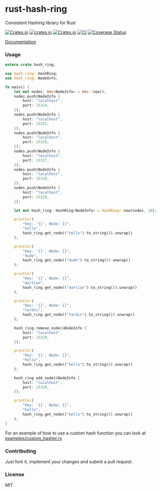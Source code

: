 rust-hash-ring
================

Consistent Hashing library for Rust

[![Crates.io](https://img.shields.io/crates/d/hash_ring.svg)](https://crates.io/crates/hash_ring)
[![crates.io](https://img.shields.io/crates/v/hash_ring.svg)](https://crates.io/crates/hash_ring)
[![Crates.io](https://img.shields.io/crates/l/hash_ring.svg)](https://crates.io/crates/hash_ring)
[![CI](https://github.com/mattnenterprise/rust-hash-ring/workflows/CI/badge.svg)](https://github.com/mattnenterprise/rust-hash-ring/actions?query=workflow%3ACI)
[![Coverage Status](https://codecov.io/gh/mattnenterprise/rust-hash-ring/branch/2.0/graph/badge.svg)](https://app.codecov.io/gh/mattnenterprise/rust-hash-ring/branch/2.0)

[Documentation](https://docs.rs/hash_ring)

### Usage
```rust
extern crate hash_ring;

use hash_ring::HashRing;
use hash_ring::NodeInfo;

fn main() {
    let mut nodes: Vec<NodeInfo> = Vec::new();
    nodes.push(NodeInfo {
        host: "localhost",
        port: 15324,
    });
    nodes.push(NodeInfo {
        host: "localhost",
        port: 15325,
    });
    nodes.push(NodeInfo {
        host: "localhost",
        port: 15326,
    });
    nodes.push(NodeInfo {
        host: "localhost",
        port: 15327,
    });
    nodes.push(NodeInfo {
        host: "localhost",
        port: 15328,
    });
    nodes.push(NodeInfo {
        host: "localhost",
        port: 15329,
    });

    let mut hash_ring: HashRing<NodeInfo> = HashRing::new(nodes, 10);

    println!(
        "Key: '{}', Node: {}",
        "hello",
        hash_ring.get_node(("hello").to_string()).unwrap()
    );

    println!(
        "Key: '{}', Node: {}",
        "dude",
        hash_ring.get_node(("dude").to_string()).unwrap()
    );

    println!(
        "Key: '{}', Node: {}",
        "martian",
        hash_ring.get_node(("martian").to_string()).unwrap()
    );

    println!(
        "Key: '{}', Node: {}",
        "tardis",
        hash_ring.get_node(("tardis").to_string()).unwrap()
    );

    hash_ring.remove_node(&NodeInfo {
        host: "localhost",
        port: 15329,
    });

    println!(
        "Key: '{}', Node: {}",
        "hello",
        hash_ring.get_node(("hello").to_string()).unwrap()
    );

    hash_ring.add_node(&NodeInfo {
        host: "localhost",
        port: 15329,
    });

    println!(
        "Key: '{}', Node: {}",
        "hello",
        hash_ring.get_node(("hello").to_string()).unwrap()
    );
}
```

For an example of how to use a custom hash function you can look at [examples/custom_hasher.rs](https://github.com/mattnenterprise/rust-hash-ring/blob/master/examples/custom_hasher.rs)

### Contributing
 Just fork it, implement your changes and submit a pull request.

### License

MIT
